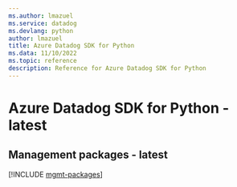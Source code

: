 ```yaml
---
ms.author: lmazuel
ms.service: datadog
ms.devlang: python
author: lmazuel
title: Azure Datadog SDK for Python
ms.data: 11/10/2022
ms.topic: reference
description: Reference for Azure Datadog SDK for Python
---
```

# Azure Datadog SDK for Python - latest

## Management packages - latest
[!INCLUDE [mgmt-packages](datadog-mgmt-index.md)]